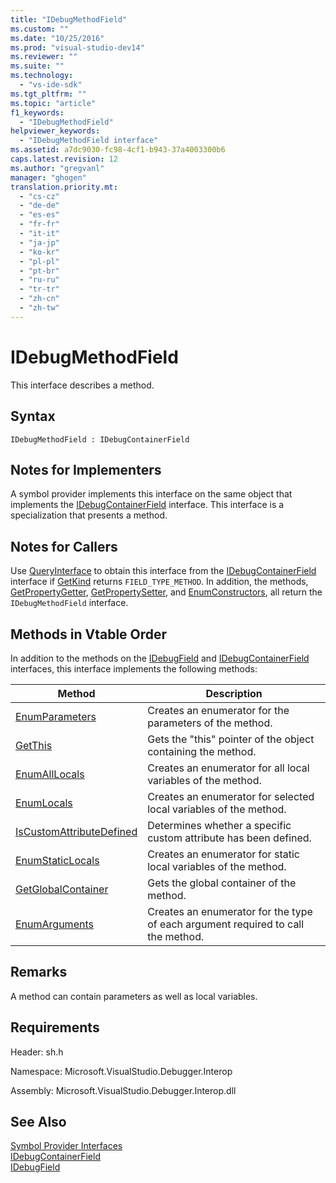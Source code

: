 ```yaml
---
title: "IDebugMethodField"
ms.custom: ""
ms.date: "10/25/2016"
ms.prod: "visual-studio-dev14"
ms.reviewer: ""
ms.suite: ""
ms.technology: 
  - "vs-ide-sdk"
ms.tgt_pltfrm: ""
ms.topic: "article"
f1_keywords: 
  - "IDebugMethodField"
helpviewer_keywords: 
  - "IDebugMethodField interface"
ms.assetid: a7dc9030-fc98-4cf1-b943-37a4003300b6
caps.latest.revision: 12
ms.author: "gregvanl"
manager: "ghogen"
translation.priority.mt: 
  - "cs-cz"
  - "de-de"
  - "es-es"
  - "fr-fr"
  - "it-it"
  - "ja-jp"
  - "ko-kr"
  - "pl-pl"
  - "pt-br"
  - "ru-ru"
  - "tr-tr"
  - "zh-cn"
  - "zh-tw"
---
```

# IDebugMethodField
This interface describes a method.  
  
## Syntax  
  
```  
IDebugMethodField : IDebugContainerField  
```  
  
## Notes for Implementers  
 A symbol provider implements this interface on the same object that implements the [IDebugContainerField](../../../extensibility/debugger/reference/idebugcontainerfield.md) interface. This interface is a specialization that presents a method.  
  
## Notes for Callers  
 Use [QueryInterface](../Topic/QueryInterface.md) to obtain this interface from the [IDebugContainerField](../../../extensibility/debugger/reference/idebugcontainerfield.md) interface if [GetKind](../../../extensibility/debugger/reference/idebugfield--getkind.md) returns `FIELD_TYPE_METHOD`. In addition, the methods, [GetPropertyGetter](../../../extensibility/debugger/reference/idebugpropertyfield--getpropertygetter.md), [GetPropertySetter](../../../extensibility/debugger/reference/idebugpropertyfield--getpropertysetter.md), and [EnumConstructors](../../../extensibility/debugger/reference/idebugclassfield--enumconstructors.md), all return the `IDebugMethodField` interface.  
  
## Methods in Vtable Order  
 In addition to the methods on the [IDebugField](../../../extensibility/debugger/reference/idebugfield.md) and [IDebugContainerField](../../../extensibility/debugger/reference/idebugcontainerfield.md) interfaces, this interface implements the following methods:  
  
|Method|Description|  
|------------|-----------------|  
|[EnumParameters](../../../extensibility/debugger/reference/idebugmethodfield--enumparameters.md)|Creates an enumerator for the parameters of the method.|  
|[GetThis](../../../extensibility/debugger/reference/idebugmethodfield--getthis.md)|Gets the "this" pointer of the object containing the method.|  
|[EnumAllLocals](../../../extensibility/debugger/reference/idebugmethodfield--enumalllocals.md)|Creates an enumerator for all local variables of the method.|  
|[EnumLocals](../../../extensibility/debugger/reference/idebugmethodfield--enumlocals.md)|Creates an enumerator for selected local variables of the method.|  
|[IsCustomAttributeDefined](../../../extensibility/debugger/reference/idebugmethodfield--iscustomattributedefined.md)|Determines whether a specific custom attribute has been defined.|  
|[EnumStaticLocals](../../../extensibility/debugger/reference/idebugmethodfield--enumstaticlocals.md)|Creates an enumerator for static local variables of the method.|  
|[GetGlobalContainer](../../../extensibility/debugger/reference/idebugmethodfield--getglobalcontainer.md)|Gets the global container of the method.|  
|[EnumArguments](../../../extensibility/debugger/reference/idebugmethodfield--enumarguments.md)|Creates an enumerator for the type of each argument required to call the method.|  
  
## Remarks  
 A method can contain parameters as well as local variables.  
  
## Requirements  
 Header: sh.h  
  
 Namespace: Microsoft.VisualStudio.Debugger.Interop  
  
 Assembly: Microsoft.VisualStudio.Debugger.Interop.dll  
  
## See Also  
 [Symbol Provider Interfaces](../../../extensibility/debugger/reference/symbol-provider-interfaces.md)   
 [IDebugContainerField](../../../extensibility/debugger/reference/idebugcontainerfield.md)   
 [IDebugField](../../../extensibility/debugger/reference/idebugfield.md)